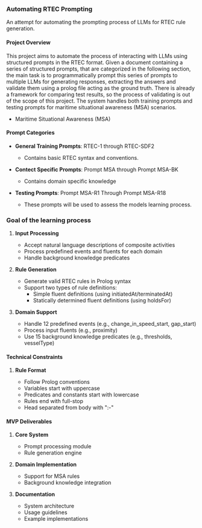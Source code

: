 
###  Automating RTEC Prompting

An attempt for automating the prompting process of LLMs for RTEC rule generation.

#### Project Overview

This project aims to automate the process of interacting with LLMs using structured prompts in the RTEC format. 
Given a document containing a series of structured prompts, that are categorized in the following section, the main task is to programmatically prompt this series of prompts to multiple LLMs for generating responses, extracting the answers and validate them using a prolog file acting as the ground truth. There is already a framework for comparing test results, so the process of validating is out of the scope of this project.
The system handles both training prompts and testing prompts for maritime situational awareness (MSA) scenarios.

-   Maritime Situational Awareness (MSA)

#### Prompt Categories

*  **General Training Prompts**: RTEC-1 through RTEC-SDF2

	* Contains basic RTEC syntax and conventions.

*  **Contect Specific Prompts**: Prompt MSA through Prompt MSA-BK
	* Contains domain specific knowledge

*  **Testing Prompts**: Prompt MSA-R1 Through Prompt MSA-R18
	* These prompts will be used to assess the models learning process.

### Goal of the learning process

1.  **Input Processing**
    
    -   Accept natural language descriptions of composite activities
    -   Process predefined events and fluents for each domain
    -   Handle background knowledge predicates

2.  **Rule Generation**
    
    -   Generate valid RTEC rules in Prolog syntax
    -   Support two types of rule definitions:
        -   Simple fluent definitions (using initiatedAt/terminatedAt)
        -   Statically determined fluent definitions (using holdsFor)
      
3.  **Domain Support**

	-   Handle 12 predefined events (e.g., change_in_speed_start, gap_start)
	-   Process input fluents (e.g., proximity)
	-   Use 15 background knowledge predicates (e.g., thresholds, vesselType)

#### Technical Constraints

1.  **Rule Format**
    
    -   Follow Prolog conventions
    -   Variables start with uppercase
    -   Predicates and constants start with lowercase
    -   Rules end with full-stop
    -   Head separated from body with ":-"

#### MVP Deliverables

1.  **Core System**
    
    -   Prompt processing module
    -   Rule generation engine

2.  **Domain Implementation**
    
    -   Support for MSA rules
    -   Background knowledge integration

3.  **Documentation**
    
    -   System architecture
    -   Usage guidelines
    -   Example implementations